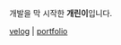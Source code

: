 개발을 막 시작한 **개린이**입니다.

[velog](https://velog.io/@dmsgur7112)  |  [portfolio](https://itmakesmesoft.github.io)
